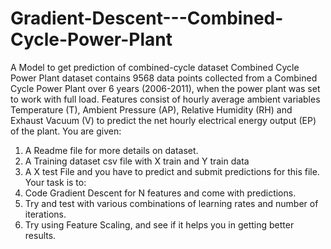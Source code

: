 # Gradient-Descent---Combined-Cycle-Power-Plant
A Model to get prediction of combined-cycle dataset
Combined Cycle Power Plant dataset contains 9568 data points collected from a Combined Cycle Power Plant over 6 years (2006-2011), when the power plant was set to work with full load. Features consist of hourly average ambient variables Temperature (T), Ambient Pressure (AP), Relative Humidity (RH) and Exhaust Vacuum (V) to predict the net hourly electrical energy output (EP) of the plant.
You are given:
1. A Readme file for more details on dataset. 
2. A Training dataset csv file with X train and Y train data
3. A X test File and you have to predict and submit predictions for this file.
Your task is to:
1. Code Gradient Descent for N features and come with predictions.
2. Try and test with various combinations of learning rates and number of iterations.
3. Try using Feature Scaling, and see if it helps you in getting better results. 

